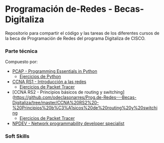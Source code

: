 # Programación de-Redes - Becas-Digitaliza

Repositorio para compartir el código y las tareas de los diferentes cursos de la beca de Programación de Redes del programa Digitaliza de CISCO.

### Parte técnica
Compuesto por:
* [PCAP - Programming Essentials in Python](https://github.com/odeclasonarres/Prog.de-Redes---Becas-Digitaliza/tree/master/PCAP%20%20Programming%20Essentials%20in%20Python%20-%20PUE)
  * [Ejercicios de Python](https://github.com/odeclasonarres/Prog.de-Redes---Becas-Digitaliza/tree/master/Ejercicios/Introducci%C3%B3n%20a%20Python%20(I))
* [CCNA RS1 - Introducción a las redes](https://github.com/odeclasonarres/Prog.de-Redes---Becas-Digitaliza/tree/master/CCNA%20RS1%20-%20Introducci%C3%B3n%20a%20las%20redes)
  * [Ejercicios de Packet Tracer]()
* [CCNA RS2 - Principios básicos de routing y switching](https://github.com/odeclasonarres/Prog.de-Redes---Becas-Digitaliza/tree/master/CCNA%20RS2%20-%20Principios%20b%C3%A1sicos%20de%20routing%20y%20switching
  * [Ejercicios de Packet Tracer]()
* [NPDEV - Network programmability developer specialist]()


### Soft Skills
